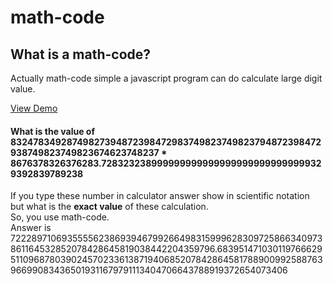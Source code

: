 # math-code

## What is a math-code?
Actually math-code simple a javascript program can do calculate large digit value.

[View Demo](https://rawgit.com/uvraag/math-code/master/HTML/math-code.html)
#### What is the value of 83247834928749827394872398472983749823749823794872398472938749823749823674623748237 * 8676378326376283.7283232389999999999999999999999999999329392839789238
If you type these number in calculator answer show in scientific notation but what is the **exact value** of these calculation.<br>
So, you use math-code.<br>
Answer is 72228971069355556238693946799266498315999628309725866340973861164532852078428645819038442204359796.683951471030119766629511096878039024570233613871940685207842864581788900992588763966990834365019311679791113404706643788919372654073406
